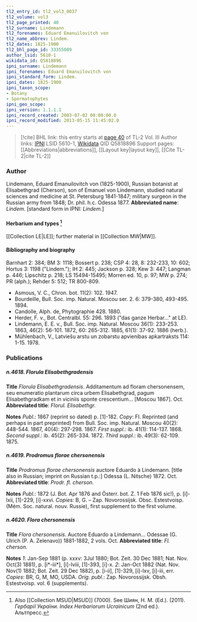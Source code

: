 ```yaml
---
tl2_entry_id: tl2_vol3_0037
tl2_volume: vol3
tl2_page_printed: 40
tl2_surname: Lindemann
tl2_forenames: Eduard Emanuilovitch von
tl2_name_abbrev: Lindem.
tl2_dates: 1825-1900
tl2_bhl_page_id: 33355089
author_lsid: 5610-1
wikidata_id: Q5818896
ipni_surname: Lindemann
ipni_forenames: Eduard Emanuilovitch von
ipni_standard_form: Lindem.
ipni_dates: 1825-1900
ipni_taxon_scope: 
- Botany
- Spermatophytes
ipni_geo_scope: 
ipni_version: 1.1.1.1
ipni_record_created: 2003-07-02 00:00:00.0
ipni_record_modified: 2013-05-15 11:45:02.0
---
```


> [!cite] BHL link: this entry starts at [page 40](https://www.biodiversitylibrary.org/page/33355089) of TL-2 Vol. III
> Author links: [IPNI](https://www.ipni.org/a/5610-1) LSID 5610-1, [Wikidata](https://www.wikidata.org/wiki/Q5818896) QID Q5818896
> Support pages: [[Abbreviations|abbreviations]], [[Layout key|layout key]], [[Cite TL-2|cite TL-2]]

### Author

Lindemann, Eduard Emanuilovitch von (1825-1900), Russian botanist at Elisabethgrad (Cherson), son of Emanuel von Lindemann, studied natural sciences and medicine at St. Petersburg 1841-1847; military surgeon in the Russian army from 1848; Dr. phil. h.c. Odessa 1877. 
**Abbreviated name**: *Lindem.* \[standard form in IPNI: *Lindem.*\]

#### Herbarium and types [^1]

[[Collection LE|LE]]; further material in [[Collection MW|MW]].

#### Bibliography and biography

Barnhart 2: 384; BM 3: 1118; Bossert p. 238; CSP 4: 28, 8: 232-233, 10: 602; Hortus 3: 1198 ("Lindem."); IH 2: 445; Jackson p. 328; Kew 3: 447; Langman p. 446; Lipschitz p. 218; LS 15494-15495; Morren ed. 10, p. 97; MW p. 274; PR (alph.); Rehder 5: 512; TR 800-809.
- Asmous, V. C., Chron. bot. 11(2): 102. 1947.
- Bourdeille, Bull. Soc. imp. Natural. Moscou ser. 2. 6: 379-380, 493-495. 1894.
- Candolle, Alph. de, Phytographie 428. 1880.
- Herder, F. v., Bot. Centralbl. 55: 296. 1893 ("das ganze Herbar..." at LE).
- Lindemann, E. E. v., Bull. Soc. imp. Natural. Moscou 36(1): 233-253. 1863, 46(2): 56-101. 1872, 60: 265-312. 1885, 61(1): 37-92. 1886 (herb.).
- Mühlenbach, V., Latviešu arstu un zobarstu apvienibas apkartraksts 114: 1-15. 1978.

### Publications

##### n.4618. Florula Elisabethgradensis

**Title**
*Florula Elisabethgradensis*. Additamentum ad floram chersonensem, seu enumeratio plantarum circa urbem Elisabethgrad, pagum Elisabethgradkam et in viciniis sponte crescentium... \[Moscou 1867\]. Oct.
**Abbreviated title**: *Florul. Elisabethgr.*

**Notes**
*Publ*.: 1867 (reprint so dated) p. \[1\]-182. *Copy*: FI. Reprinted (and perhaps in part preprinted) from Bull. Soc. imp. Natural. Moscou 40(2): 448-544. 1867, 40(4): 297-298. 1867.
*First suppl*.: ib. 41(1): 114-137. 1868.
*Second suppl*.: ib. 45(2): 265-334. 1872.
*Third suppl*.: ib. 49(3): 62-109. 1875.

##### n.4619. Prodromus florae chersonensis

**Title**
*Prodromus florae chersonensis* auctore Eduardo à Lindemann. \[title also in Russian; imprint on Russian t.p.:\] Odessa (L. Nitsche) 1872. Oct.
**Abbreviated title**: *Prodr. fl. cherson.*

**Notes**
*Publ*.: 1872 (J. Bot. Apr 1876 and Österr. bot. Z. 1 Feb 1876 sic!), p. \[i\]-lxii, \[1\]-229, \[i\]-xxvi. *Copies*: B, G. – Zap. Novorossijsk. Obsc. Estestvoisp. (Mém. Soc. natural. nouv. Russie), first supplement to the first volume.

##### n.4620. Flora chersonensis

**Title**
*Flora chersonensis*. Auctore Eduardo a Lindemann... Odessae (G. Ulrich (P. A. Zelenavo)) 1881-1882, 2 vols. Oct.
**Abbreviated title**: *Fl. cherson.*

**Notes**
*1*: Jan-Sep 1881 (p. xxxv: 3Jul 1880; Bot. Zeit. 30 Dec 1881; Nat. Nov. Oct(3) 1881), p. \[i\*-iii\*\], \[i\]-lviii, \[1\]-393, \[i\]-x.
*2*: Jan-Oct 1882 (Nat. Nov. Nov(1) 1882; Bot. Zeit. 29 Dec 1882), p. \[i-ii\], \[1\]-329, \[i\]-lxv, \[i\]-iii, err.
*Copies*: BR, G, M, MO, USDA.
*Orig. publ*.: Zap. Novorossijsk. Obsh. Estestvoisp. vol. 6 (supplements).

[^1]: Also [[Collection MSUD|MSUD]] (7000). See Шиян, Н. М. (Ed.). (2011). _Гербарії України. Index Herbariorum Ucrainicum_ (2nd ed.). Альтпресс.